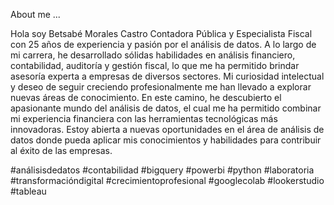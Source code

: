 About me ...

Hola soy Betsabé Morales Castro Contadora Pública y Especialista Fiscal con 25 años de experiencia y pasión por el análisis de datos. A lo largo de mi carrera, he desarrollado sólidas habilidades en análisis financiero, contabilidad, auditoría y gestión fiscal, lo que me ha permitido brindar asesoría experta a empresas de diversos sectores. Mi curiosidad intelectual y deseo de seguir creciendo profesionalmente me han llevado a explorar nuevas áreas de conocimiento. En este camino, he descubierto el apasionante mundo del análisis de datos, el cual me ha permitido combinar mi experiencia financiera con las herramientas tecnológicas más innovadoras. Estoy abierta a nuevas oportunidades en el área de análisis de datos donde pueda aplicar mis conocimientos y habilidades para contribuir al éxito de las empresas.

#análisisdedatos #contabilidad #bigquery #powerbi #python #laboratoria #transformacióndigital #crecimientoprofesional #googlecolab #lookerstudio #tableau

